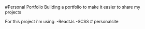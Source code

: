 #Personal Portfolio
Building a portfolio to make it easier to share my projects

For this project i'm using:
-ReactJs
-SCSS
#   p e r s o n a l s i t e 
 
 
